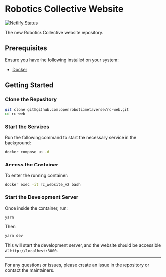 # Robotics Collective Website

[![Netlify Status](https://api.netlify.com/api/v1/badges/e307b1b0-0632-4eea-9f87-295defcc6ffd/deploy-status)](https://app.netlify.com/projects/roboticscollective/deploys)

The new Robotics Collective website repository.

## Prerequisites

Ensure you have the following installed on your system:

- [Docker](https://docs.docker.com/get-docker/)

## Getting Started

### Clone the Repository

```sh
git clone git@github.com:openroboticmetaverse/rc-web.git
cd rc-web
```

### Start the Services

Run the following command to start the necessary service in the background:

```sh
docker compose up -d
```

### Access the Container

To enter the running container:

```sh
docker exec -it rc_website_v2 bash
```

### Start the Development Server

Once inside the container, run:

```sh
yarn 
```
Then 

```sh
yarn dev
```

This will start the development server, and the website should be accessible at `http://localhost:3000`.


---

For any questions or issues, please create an issue in the repository or contact the maintainers.
